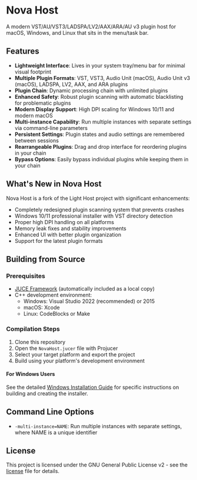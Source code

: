 # Nova Host

A modern VST/AU/VST3/LADSPA/LV2/AAX/ARA/AU v3 plugin host for macOS, Windows, and Linux that sits in the menu/task bar.

## Features

- **Lightweight Interface**: Lives in your system tray/menu bar for minimal visual footprint
- **Multiple Plugin Formats**: VST, VST3, Audio Unit (macOS), Audio Unit v3 (macOS), LADSPA, LV2, AAX, and ARA plugins
- **Plugin Chain**: Dynamic processing chain with unlimited plugins
- **Enhanced Safety**: Robust plugin scanning with automatic blacklisting for problematic plugins
- **Modern Display Support**: High DPI scaling for Windows 10/11 and modern macOS
- **Multi-instance Capability**: Run multiple instances with separate settings via command-line parameters
- **Persistent Settings**: Plugin states and audio settings are remembered between sessions
- **Rearrangeable Plugins**: Drag and drop interface for reordering plugins in your chain
- **Bypass Options**: Easily bypass individual plugins while keeping them in your chain

## What's New in Nova Host

Nova Host is a fork of the Light Host project with significant enhancements:

- Completely redesigned plugin scanning system that prevents crashes
- Windows 10/11 professional installer with VST directory detection
- Proper high DPI handling on all platforms
- Memory leak fixes and stability improvements
- Enhanced UI with better plugin organization
- Support for the latest plugin formats

## Building from Source

### Prerequisites

- [JUCE Framework](https://juce.com/) (automatically included as a local copy)
- C++ development environment:
  - Windows: Visual Studio 2022 (recommended) or 2015
  - macOS: Xcode
  - Linux: CodeBlocks or Make

### Compilation Steps

1. Clone this repository
2. Open the `NovaHost.jucer` file with Projucer
3. Select your target platform and export the project
4. Build using your platform's development environment

#### For Windows Users

See the detailed [Windows Installation Guide](WINDOWS_INSTALL_GUIDE.md) for specific instructions on building and creating the installer.

## Command Line Options

- `-multi-instance=NAME`: Run multiple instances with separate settings, where NAME is a unique identifier

## License

This project is licensed under the GNU General Public License v2 - see the [license](../license) file for details.

